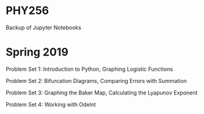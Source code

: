 # PHY256
Backup of Jupyter Notebooks 

Spring 2019
=====================================================================
Problem Set 1: Introduction to Python, Graphing Logistic Functions

Problem Set 2: Bifurcation Diagrams, Comparing Errors with Summation

Problem Set 3: Graphing the Baker Map, Calculating the Lyapunov Exponent

Problem Set 4: Working with OdeInt

